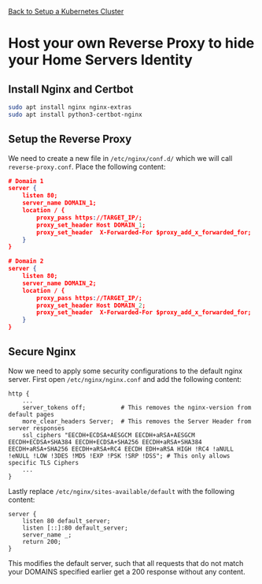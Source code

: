 [Back to Setup a Kubernetes Cluster](../README.md)

# Host your own Reverse Proxy to hide your Home Servers Identity

## Install Nginx and Certbot
```bash
sudo apt install nginx nginx-extras
sudo apt install python3-certbot-nginx
```

## Setup the Reverse Proxy
We need to create a new file in `/etc/nginx/conf.d/` which we will call `reverse-proxy.conf`. Place the following content:

```json
# Domain 1
server {
	listen 80;
	server_name DOMAIN_1;	
	location / {
		proxy_pass https://TARGET_IP/;
		proxy_set_header Host DOMAIN_1;	
        proxy_set_header  X-Forwarded-For $proxy_add_x_forwarded_for;
	}
}

# Domain 2
server {
	listen 80;
	server_name DOMAIN_2;	
	location / {
		proxy_pass https://TARGET_IP/;
		proxy_set_header Host DOMAIN_2;	
        proxy_set_header  X-Forwarded-For $proxy_add_x_forwarded_for;
	}
}
```

## Secure Nginx
Now we need to apply some security configurations to the default nginx server. First open `/etc/nginx/nginx.conf` and add the following content:
```nginx
http {
    ...
    server_tokens off;          # This removes the nginx-version from default pages
    more_clear_headers Server;  # This removes the Server Header from server responses
	ssl_ciphers "EECDH+ECDSA+AESGCM EECDH+aRSA+AESGCM EECDH+ECDSA+SHA384 EECDH+ECDSA+SHA256 EECDH+aRSA+SHA384 EECDH+aRSA+SHA256 EECDH+aRSA+RC4 EECDH EDH+aRSA HIGH !RC4 !aNULL !eNULL !LOW !3DES !MD5 !EXP !PSK !SRP !DSS"; # This only allows specific TLS Ciphers
    ...
}
```
Lastly replace `/etc/nginx/sites-available/default` with the following content:
```nginx
server {
    listen 80 default_server;
    listen [::]:80 default_server;
    server_name _;
    return 200;
}
```
This modifies the default server, such that all requests that do not match your DOMAINS specified earlier get a 200 response without any content.
